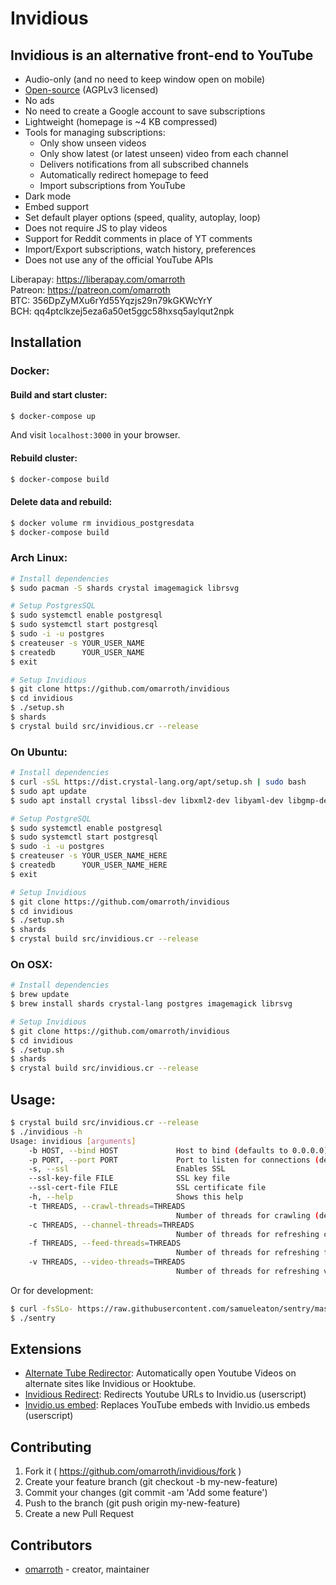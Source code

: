 # Invidious

## Invidious is an alternative front-end to YouTube

- Audio-only (and no need to keep window open on mobile)
- [Open-source](https://github.com/omarroth/invidious) (AGPLv3 licensed)
- No ads
- No need to create a Google account to save subscriptions
- Lightweight (homepage is ~4 KB compressed)
- Tools for managing subscriptions:
  - Only show unseen videos
  - Only show latest (or latest unseen) video from each channel
  - Delivers notifications from all subscribed channels
  - Automatically redirect homepage to feed
  - Import subscriptions from YouTube
- Dark mode
- Embed support
- Set default player options (speed, quality, autoplay, loop)
- Does not require JS to play videos
- Support for Reddit comments in place of YT comments
- Import/Export subscriptions, watch history, preferences
- Does not use any of the official YouTube APIs

Liberapay: https://liberapay.com/omarroth  
Patreon: https://patreon.com/omarroth  
BTC: 356DpZyMXu6rYd55Yqzjs29n79kGKWcYrY  
BCH: qq4ptclkzej5eza6a50et5ggc58hxsq5aylqut2npk

## Installation

### Docker:

#### Build and start cluster:

```bash
$ docker-compose up
```

And visit `localhost:3000` in your browser.

#### Rebuild cluster:

```bash
$ docker-compose build
```

#### Delete data and rebuild:

```bash
$ docker volume rm invidious_postgresdata
$ docker-compose build
```

### Arch Linux:

```bash
# Install dependencies
$ sudo pacman -S shards crystal imagemagick librsvg

# Setup PostgresSQL
$ sudo systemctl enable postgresql
$ sudo systemctl start postgresql
$ sudo -i -u postgres
$ createuser -s YOUR_USER_NAME
$ createdb      YOUR_USER_NAME
$ exit

# Setup Invidious
$ git clone https://github.com/omarroth/invidious
$ cd invidious
$ ./setup.sh
$ shards
$ crystal build src/invidious.cr --release
```

### On Ubuntu:

```bash
# Install dependencies
$ curl -sSL https://dist.crystal-lang.org/apt/setup.sh | sudo bash
$ sudo apt update
$ sudo apt install crystal libssl-dev libxml2-dev libyaml-dev libgmp-dev libreadline-dev librsvg2-dev postgresql imagemagick

# Setup PostgreSQL
$ sudo systemctl enable postgresql
$ sudo systemctl start postgresql
$ sudo -i -u postgres
$ createuser -s YOUR_USER_NAME_HERE
$ createdb      YOUR_USER_NAME_HERE
$ exit

# Setup Invidious
$ git clone https://github.com/omarroth/invidious
$ cd invidious
$ ./setup.sh
$ shards
$ crystal build src/invidious.cr --release
```

### On OSX:

```bash
# Install dependencies
$ brew update
$ brew install shards crystal-lang postgres imagemagick librsvg

# Setup Invidious
$ git clone https://github.com/omarroth/invidious
$ cd invidious
$ ./setup.sh
$ shards
$ crystal build src/invidious.cr --release
```

## Usage:

```bash
$ crystal build src/invidious.cr --release
$ ./invidious -h
Usage: invidious [arguments]
    -b HOST, --bind HOST             Host to bind (defaults to 0.0.0.0)
    -p PORT, --port PORT             Port to listen for connections (defaults to 3000)
    -s, --ssl                        Enables SSL
    --ssl-key-file FILE              SSL key file
    --ssl-cert-file FILE             SSL certificate file
    -h, --help                       Shows this help
    -t THREADS, --crawl-threads=THREADS
                                     Number of threads for crawling (default: 1)
    -c THREADS, --channel-threads=THREADS
                                     Number of threads for refreshing channels (default: 1)
    -f THREADS, --feed-threads=THREADS
                                     Number of threads for refreshing feeds (default: 1)
    -v THREADS, --video-threads=THREADS
                                     Number of threads for refreshing videos (default: 1)
```

Or for development:

```bash
$ curl -fsSLo- https://raw.githubusercontent.com/samueleaton/sentry/master/install.cr | crystal eval
$ ./sentry
```

## Extensions

- [Alternate Tube Redirector](https://addons.mozilla.org/en-US/firefox/addon/alternate-tube-redirector/): Automatically open Youtube Videos on alternate sites like Invidious or Hooktube.
- [Invidious Redirect](https://greasyfork.org/en/scripts/370461-invidious-redirect): Redirects Youtube URLs to Invidio.us (userscript)
- [Invidio.us embed](https://greasyfork.org/en/scripts/370442-invidious-embed): Replaces YouTube embeds with Invidio.us embeds (userscript)

## Contributing

1.  Fork it ( https://github.com/omarroth/invidious/fork )
2.  Create your feature branch (git checkout -b my-new-feature)
3.  Commit your changes (git commit -am 'Add some feature')
4.  Push to the branch (git push origin my-new-feature)
5.  Create a new Pull Request

## Contributors

- [omarroth](https://github.com/omarroth) - creator, maintainer
